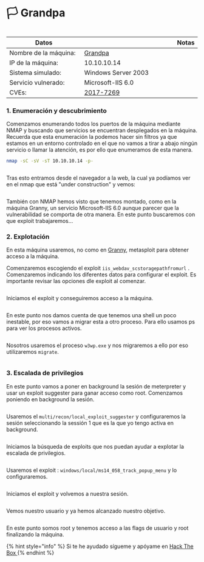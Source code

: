 # 🏳 Grandpa

<figure><img src="../../../../.gitbook/assets/381683fd107da11f1dc916401ae8aee0.png" alt=""><figcaption></figcaption></figure>

<table><thead><tr><th width="227">Datos</th><th width="288.3333333333333"> </th><th>Notas</th></tr></thead><tbody><tr><td>Nombre de la máquina: </td><td><a href="https://app.hackthebox.com/machines/13">Grandpa</a></td><td></td></tr><tr><td>IP de la máquina:</td><td>10.10.10.14</td><td></td></tr><tr><td>Sistema simulado: </td><td>Windows Server 2003</td><td></td></tr><tr><td>Servicio vulnerado: </td><td>Microsoft-IIS 6.0</td><td></td></tr><tr><td>CVEs:</td><td><a href="https://nvd.nist.gov/vuln/detail/CVE-2017-7269">2017-7269</a></td><td></td></tr></tbody></table>

### 1. Enumeración y descubrimiento

Comenzamos enumerando todos los puertos de la máquina mediante NMAP y buscando que servicios se encuentran desplegados en la máquina. Recuerda que esta enumeración la podemos hacer sin filtros ya que estamos en un entorno controlado en el que no vamos a tirar a abajo ningún servicio o llamar la atención, es por ello que enumeramos de esta manera.

```bash
nmap -sC -sV -sT 10.10.10.14 -p-
```

<figure><img src="../../../../.gitbook/assets/1 (4).png" alt=""><figcaption></figcaption></figure>

Tras esto entramos desde el navegador a la web, la cual ya podíamos ver en el nmap que está "under construction" y vemos:

<figure><img src="../../../../.gitbook/assets/2 (5).png" alt=""><figcaption></figcaption></figure>

También con NMAP hemos visto que tenemos montado, como en la máquina Granny, un servicio Microsoft-IIS 6.0 aunque parecer que la vulnerabilidad se comporta de otra manera. En este punto buscaremos con que exploit trabajaremos...&#x20;

### 2. Explotación

En esta máquina usaremos, no como en  [Granny](granny.md), metasploit para obtener acceso a la máquina.

Comenzaremos escogiendo el exploit `iis_webdav_scstoragepathfromurl` . Comenzaremos indicando los diferentes datos para configurar el exploit. Es importante revisar las opciones dle exploit al comenzar.

<figure><img src="../../../../.gitbook/assets/1 (7).png" alt=""><figcaption></figcaption></figure>

Iniciamos el exploit y conseguiremos acceso a la máquina.

<figure><img src="../../../../.gitbook/assets/2 (9).png" alt=""><figcaption></figcaption></figure>

En este punto nos damos cuenta de que tenemos una shell un poco inestable, por eso vamos a migrar esta a otro proceso. Para ello usamos ps para ver los procesos activos.

<figure><img src="../../../../.gitbook/assets/3 (4).png" alt=""><figcaption></figcaption></figure>

Nosotros usaremos el proceso `w3wp.exe` y nos migraremos a ello por eso utilizaremos `migrate`.

<figure><img src="../../../../.gitbook/assets/4 (6).png" alt=""><figcaption></figcaption></figure>

### 3. Escalada de privilegios

En este punto vamos a poner en background la sesión de meterpreter y usar un exploit suggester para ganar acceso como root. Comenzamos poniendo en background la sesión.&#x20;

<figure><img src="../../../../.gitbook/assets/5 (3).png" alt=""><figcaption></figcaption></figure>

Usaremos el `multi/recon/local_exploit_suggester` y configuraremos la sesión seleccionando la sessión 1 que es la que yo tengo activa en background.

<figure><img src="../../../../.gitbook/assets/6 (6).png" alt=""><figcaption></figcaption></figure>

Iniciamos la búsqueda de exploits que nos puedan ayudar a explotar la escalada de privilegios.&#x20;

<figure><img src="../../../../.gitbook/assets/7 (6).png" alt=""><figcaption></figcaption></figure>

Usaremos el exploit : `windows/local/ms14_058_track_popup_menu` y lo configuraremos.

<figure><img src="../../../../.gitbook/assets/10 (4).png" alt=""><figcaption></figcaption></figure>

Iniciamos el exploit y volvemos a nuestra sesión.

<figure><img src="../../../../.gitbook/assets/11 (1).png" alt=""><figcaption></figcaption></figure>

Vemos nuestro usuario y ya hemos alcanzado nuestro objetivo.

<figure><img src="../../../../.gitbook/assets/12 (2).png" alt=""><figcaption></figcaption></figure>

En este punto somos root y tenemos acceso a las flags de usuario y root finalizando la máquina.&#x20;

{% hint style="info" %}
Si te he ayudado sígueme y apóyame en [Hack The Box ](https://app.hackthebox.com/profile/819073)
{% endhint %}
